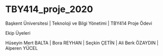 # TBY414_proje_2020
Başkent Üniversitesi | Teknoloji ve Bilgi Yönetimi | TBY414 Proje Ödevi

Ekip Üyeleri

Hüseyin Mert BALTA | Bora REYHAN | Seçkin ÇETİN | Ali Berk ÖZAYDIN | Alperen YÜCEL
